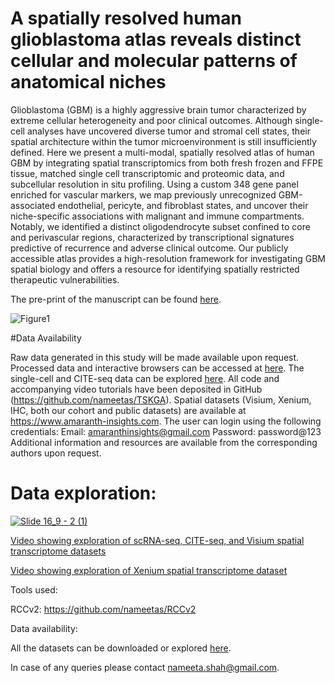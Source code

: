 # A spatially resolved human glioblastoma atlas reveals distinct cellular and molecular patterns of anatomical niches

Glioblastoma (GBM) is a highly aggressive brain tumor characterized by extreme cellular heterogeneity and poor clinical outcomes. Although single-cell analyses have uncovered diverse tumor and stromal cell states, their spatial architecture within the tumor microenvironment is still insufficiently defined. Here we present a multi-modal, spatially resolved atlas of human GBM by integrating spatial transcriptomics from both fresh frozen and FFPE tissue, matched single cell transcriptomic and proteomic data, and subcellular resolution in situ profiling. Using a custom 348 gene panel enriched for vascular markers, we map previously unrecognized GBM-associated endothelial, pericyte, and fibroblast states, and uncover their niche-specific associations with malignant and immune compartments. Notably, we identified a distinct oligodendrocyte subset confined to core and perivascular regions, characterized by transcriptional signatures predictive of recurrence and adverse clinical outcome. Our publicly accessible atlas provides a high-resolution framework for investigating GBM spatial biology and offers a resource for identifying spatially restricted therapeutic vulnerabilities.

The pre-print of the manuscript can be found [here](https://pmc.ncbi.nlm.nih.gov/articles/PMC10639919/).

![Figure1](https://github.com/user-attachments/assets/b381fe05-b8c9-4cdf-bdd5-a414635259ef)

#Data Availability

Raw data generated in this study will be made available upon request. Processed data and interactive browsers can be accessed at [here](https://gbmvisium.snu.ac.kr).  The single-cell and CITE-seq data can be explored [here](https://multiomic-gbm.cells.ucsc.edu/). All code and accompanying video tutorials have been deposited in GitHub (https://github.com/nameetas/TSKGA). Spatial datasets (Visium, Xenium, IHC, both our cohort and public datasets) are available at https://www.amaranth-insights.com. The user can login using the following credentials:
Email: amaranthinsights@gmail.com
Password: password@123
Additional information and resources are available from the corresponding authors upon request.



# Data exploration:

[![Slide 16_9 - 2 (1)](https://github.com/nameetas/TSKGA/assets/41729594/9a8b0036-06c5-4c63-9ae6-85de039099e5)](https://www.youtube.com/watch?v=wgA2_yQMOpM)

[Video showing exploration of scRNA-seq, CITE-seq, and Visium spatial transcriptome datasets](https://www.youtube.com/watch?v=wgA2_yQMOpM)

[Video showing exploration of Xenium spatial transcriptome dataset](https://www.youtube.com/watch?v=f6yDlKXgTb0)

Tools used:

RCCv2: https://github.com/nameetas/RCCv2

Data availability:

All the datasets can be downloaded or explored <a href = "https://gbmvisium.snu.ac.kr/">here</a>.

In case of any queries please contact <nameeta.shah@gmail.com>.
